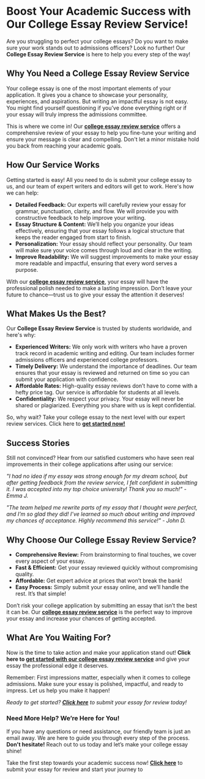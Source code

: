 # Boost Your Academic Success with Our College Essay Review Service!

Are you struggling to perfect your college essays? Do you want to make sure your work stands out to admissions officers? Look no further! Our **College Essay Review Service** is here to help you every step of the way!

## Why You Need a College Essay Review Service

Your college essay is one of the most important elements of your application. It gives you a chance to showcase your personality, experiences, and aspirations. But writing an impactful essay is not easy. You might find yourself questioning if you’ve done everything right or if your essay will truly impress the admissions committee.

This is where we come in! Our [**college essay review service**](https://tinyurl.com/topessay?keyword=college+essay+review+service) offers a comprehensive review of your essay to help you fine-tune your writing and ensure your message is clear and compelling. Don't let a minor mistake hold you back from reaching your academic goals.

## How Our Service Works

Getting started is easy! All you need to do is submit your college essay to us, and our team of expert writers and editors will get to work. Here's how we can help:

- **Detailed Feedback:** Our experts will carefully review your essay for grammar, punctuation, clarity, and flow. We will provide you with constructive feedback to help improve your writing.
- **Essay Structure & Content:** We’ll help you organize your ideas effectively, ensuring that your essay follows a logical structure that keeps the reader engaged from start to finish.
- **Personalization:** Your essay should reflect your personality. Our team will make sure your voice comes through loud and clear in the writing.
- **Improve Readability:** We will suggest improvements to make your essay more readable and impactful, ensuring that every word serves a purpose.

With our [**college essay review service**](https://tinyurl.com/topessay?keyword=college+essay+review+service), your essay will have the professional polish needed to make a lasting impression. Don’t leave your future to chance—trust us to give your essay the attention it deserves!

## What Makes Us the Best?

Our **College Essay Review Service** is trusted by students worldwide, and here's why:

- **Experienced Writers:** We only work with writers who have a proven track record in academic writing and editing. Our team includes former admissions officers and experienced college professors.
- **Timely Delivery:** We understand the importance of deadlines. Our team ensures that your essay is reviewed and returned on time so you can submit your application with confidence.
- **Affordable Rates:** High-quality essay reviews don’t have to come with a hefty price tag. Our service is affordable for students at all levels.
- **Confidentiality:** We respect your privacy. Your essay will never be shared or plagiarized. Everything you share with us is kept confidential.

So, why wait? Take your college essay to the next level with our expert review services. Click here to [**get started now!**](https://tinyurl.com/topessay?keyword=college+essay+review+service)

## Success Stories

Still not convinced? Hear from our satisfied customers who have seen real improvements in their college applications after using our service:

_"I had no idea if my essay was strong enough for my dream school, but after getting feedback from the review service, I felt confident in submitting it. I was accepted into my top choice university! Thank you so much!" - Emma J._

_"The team helped me rewrite parts of my essay that I thought were perfect, and I’m so glad they did! I’ve learned so much about writing and improved my chances of acceptance. Highly recommend this service!" - John D._

## Why Choose Our College Essay Review Service?

- **Comprehensive Review:** From brainstorming to final touches, we cover every aspect of your essay.
- **Fast & Efficient:** Get your essay reviewed quickly without compromising quality.
- **Affordable:** Get expert advice at prices that won’t break the bank!
- **Easy Process:** Simply submit your essay online, and we’ll handle the rest. It’s that simple!

Don’t risk your college application by submitting an essay that isn’t the best it can be. Our **[college essay review service](https://tinyurl.com/topessay?keyword=college+essay+review+service)** is the perfect way to improve your essay and increase your chances of getting accepted.

## What Are You Waiting For?

Now is the time to take action and make your application stand out! **Click here to [get started with our college essay review service](https://tinyurl.com/topessay?keyword=college+essay+review+service)** and give your essay the professional edge it deserves.

Remember: First impressions matter, especially when it comes to college admissions. Make sure your essay is polished, impactful, and ready to impress. Let us help you make it happen!

_Ready to get started? [**Click here**](https://tinyurl.com/topessay?keyword=college+essay+review+service) to submit your essay for review today!_

### Need More Help? We’re Here for You!

If you have any questions or need assistance, our friendly team is just an email away. We are here to guide you through every step of the process. **Don't hesitate!** Reach out to us today and let’s make your college essay shine!

Take the first step towards your academic success now! [**Click here**](https://tinyurl.com/topessay?keyword=college+essay+review+service) to submit your essay for review and start your journey to
